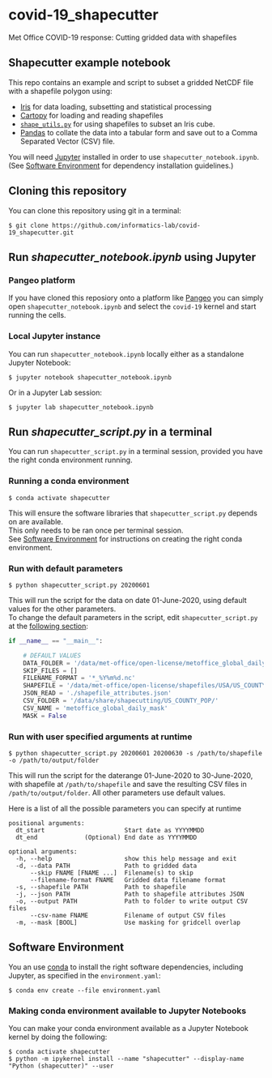 # covid-19_shapecutter
Met Office COVID-19 response: Cutting gridded data with shapefiles

## Shapecutter example notebook
This repo contains an example and script to subset a gridded NetCDF file with a shapefile polygon using:
- [Iris](https://scitools.org.uk/iris/docs/latest/userguide/index.html) for data loading, subsetting and statistical processing
- [Cartopy](https://scitools.org.uk/cartopy/docs/latest/tutorials/using_the_shapereader.html) for loading and reading shapefiles
- [`shape_utils.py`](shape_utils.py) for using shapefiles to subset an Iris cube.
- [Pandas](https://pandas.pydata.org/pandas-docs/stable/getting_started/10min.html) to collate the data into a tabular form and save out to a Comma Separated Vector (CSV) file.

You will need [Jupyter](https://jupyter.org/install) installed in order to use `shapecutter_notebook.ipynb`. <br>(See [Software Environment](#software-environment) for dependency installation guidelines.)

## Cloning this repository
You can clone this repository using git in a terminal:

```
$ git clone https://github.com/informatics-lab/covid-19_shapecutter.git
```

## Run *shapecutter_notebook.ipynb* using Jupyter
### Pangeo platform
If you have cloned this reposiory onto a platform like [Pangeo](https://covid19-response.informaticslab.co.uk) you can simply open `shapecutter_notebook.ipynb` and select the `covid-19` kernel and start running the cells.

### Local Jupyter instance
You can run `shapecutter_notebook.ipynb` locally either as a standalone Jupyter Notebook:
```
$ jupyter notebook shapecutter_notebook.ipynb
```

Or in a Jupyter Lab session:
```
$ jupyter lab shapecutter_notebook.ipynb
```

## Run *shapecutter_script.py* in a terminal
You can run `shapecutter_script.py` in a terminal session, provided you have the right conda environment running.

### Running a conda environment
```
$ conda activate shapecutter
```
This will ensure the software libraries that `shapecutter_script.py` depends on are available. <br>
This only needs to be ran once per terminal session. <br>
See [Software Environment](#software-environment) for instructions on creating the right conda environment.

### Run with default parameters
```
$ python shapecutter_script.py 20200601
```

This will run the script for the data on date 01-June-2020, using default values for the other parameters. <br>To change the default parameters in the script, edit `shapecutter_script.py` at the [following section](https://github.com/informatics-lab/covid-19_shapecutter/blob/master/shapecutter_script.py#L221):
```python
if __name__ == "__main__":

    # DEFAULT VALUES
    DATA_FOLDER = '/data/met-office/open-license/metoffice_global_daily/'
    SKIP_FILES = []
    FILENAME_FORMAT = '*_%Y%m%d.nc'
    SHAPEFILE = '/data/met-office/open-license/shapefiles/USA/US_COUNTY_POP.shp'
    JSON_READ = './shapefile_attributes.json'
    CSV_FOLDER = '/data/share/shapecutting/US_COUNTY_POP/'
    CSV_NAME = 'metoffice_global_daily_mask'
    MASK = False
```

### Run with user specified arguments at runtime
```
$ python shapecutter_script.py 20200601 20200630 -s /path/to/shapefile -o /path/to/output/folder
```
This will run the script for the daterange 01-June-2020 to 30-June-2020, with shapefile at `/path/to/shapefile` and save the resulting CSV files in `/path/to/output/folder`. All other parameters use default values.

Here is a list of all the possible parameters you can specify at runtime
```
positional arguments:   
  dt_start                      Start date as YYYYMMDD
  dt_end             (Optional) End date as YYYYMMDD

optional arguments:
  -h, --help                    show this help message and exit
  -d, --data PATH               Path to gridded data
      --skip FNAME [FNAME ...]  Filename(s) to skip
      --filename-format FNAME   Gridded data filename format
  -s, --shapefile PATH          Path to shapefile
  -j, --json PATH               Path to shapefile attributes JSON
  -o, --output PATH             Path to folder to write output CSV files
      --csv-name FNAME          Filename of output CSV files
  -m, --mask [BOOL]             Use masking for gridcell overlap

```


## Software Environment
You an use [conda](https://docs.conda.io/projects/conda/en/latest/user-guide/install/) to install the right software dependencies, including Jupyter, as specified in the `environment.yaml`:

```
$ conda env create --file environment.yaml
```

### Making conda environment available to Jupyter Notebooks
You can make your conda environment available as a Jupyter Notebook kernel by doing the following:
```
$ conda activate shapecutter
$ python -m ipykernel install --name "shapecutter" --display-name "Python (shapecutter)" --user
```
